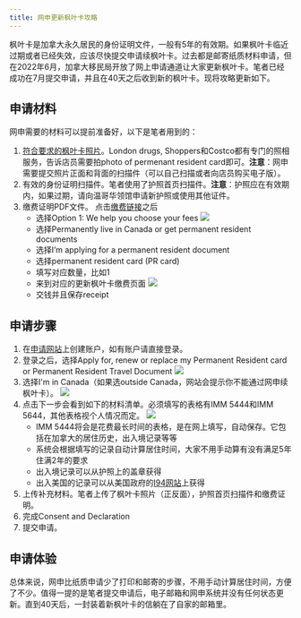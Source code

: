 ```yaml
---
title: 网申更新枫叶卡攻略
---
```

枫叶卡是加拿大永久居民的身份证明文件，一般有5年的有效期。如果枫叶卡临近过期或者已经失效，应该尽快提交申请续枫叶卡。过去都是邮寄纸质材料申请，但在2022年6月，加拿大移民局开放了网上申请通道让大家更新枫叶卡。笔者已经成功在7月提交申请，并且在40天之后收到新的枫叶卡。现将攻略更新如下。

## 申请材料
网申需要的材料可以提前准备好，以下是笔者用到的：

1. [符合要求的枫叶卡照片](https://www.canada.ca/en/immigration-refugees-citizenship/services/new-immigrants/pr-card/apply-renew-replace/photo.html)。London drugs, Shoppers和Costco都有专门的照相服务，告诉店员需要拍photo of permenant resident card即可。**注意**：网申需要提交照片正面和背面的扫描件（可以自己扫描或者向店员购买电子版）。
2. 有效的身份证明扫描件。笔者使用了护照首页扫描件。**注意**：护照应在有效期内，如果过期，请向温哥华领馆申请新护照或使用其他证件。
3. 缴费证明PDF文件。 点击[缴费链接](https://ircc.canada.ca/english/information/fees/pay.asp)之后
	* 选择Option 1: We help you choose your fees
	![](Post-Asset-Folder/option.png)
	* 选择Permanently live in Canada or get permanent resident documents
	* 选择I’m applying for a permanent resident document
	* 选择permanent resident card (PR card)
	* 填写对应数量，比如1
	* 来到对应的更新枫叶卡缴费页面
![](payment.png)
	* 交钱并且保存receipt

## 申请步骤
1. 在[申请网站](https://prson-srpel.apps.cic.gc.ca/en/login)上创建账户，如有账户请直接登录。
2. 登录之后，选择Apply for, renew or replace my Permanent Resident card or Permanent Resident Travel Document
![](Post-Asset-Folder/1.png)
3. 选择I'm in Canada（如果选outside Canada，网站会提示你不能通过网申续枫叶卡）。
![](Post-Asset-Folder/2.png)
4. 点击下一步会看到如下的材料清单。必须填写的表格有IMM 5444和IMM 5644，其他表格视个人情况而定。
![](Post-Asset-Folder/3.png)
	* IMM 5444将会是花费最长时间的表格，是在网上填写，自动保存。它包括在加拿大的居住历史，出入境记录等等
	* 系统会根据填写的记录自动计算居住时间，大家不用手动算有没有满足5年住满2年的要求
	* 出入境记录可以从护照上的盖章获得
	* 出入美国的记录可以从美国政府的[I94网站](https://i94.cbp.dhs.gov/I94/#/home)上获得
5. 上传补充材料。笔者上传了枫叶卡照片（正反面），护照首页扫描件和缴费证明。
6. 完成Consent and Declaration
7. 提交申请。

## 申请体验
总体来说，网申比纸质申请少了打印和邮寄的步骤，不用手动计算居住时间，方便了不少。值得一提的是笔者提交申请后，电子邮箱和网申系统并没有任何状态更新。直到40天后，一封装着新枫叶卡的信躺在了自家的邮箱里。